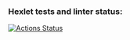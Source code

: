 ### Hexlet tests and linter status:
[![Actions Status](https://github.com/camefromdarkness/frontend-project-44/actions/workflows/hexlet-check.yml/badge.svg)](https://github.com/camefromdarkness/frontend-project-44/actions)